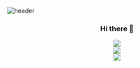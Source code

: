 ![header](https://capsule-render.vercel.app/api?type=wave&color=auto&height=300&section=header&text=KimHyunUk&fontSize=90)

### <center> Hi there 👋 </center>

<center><img src="https://img.shields.io/badge/Python-3766AB?style=flat-square&logo=Python&logoColor=white"/></a></center>
<center><img src="https://img.shields.io/badge/Pandas-150458?style=flat-square&logo=Pandas&logoColor=white"/></a></center>
<center><img src="https://img.shields.io/badge/Tensorflow-FF6F00?style=flat-square&logo=Tensorflow&logoColor=white"/></a> </center>

<!--
**kimhyunuk95/kimhyunuk95** is a ✨ _special_ ✨ repository because its `README.md` (this file) appears on your GitHub profile.

Here are some ideas to get you started:

- 🔭 I’m currently working on ...
- 🌱 I’m currently learning ...
- 👯 I’m looking to collaborate on ...
- 🤔 I’m looking for help with ...
- 💬 Ask me about ...
- 📫 How to reach me: ...
- 😄 Pronouns: ...
- ⚡ Fun fact: ...
-->

